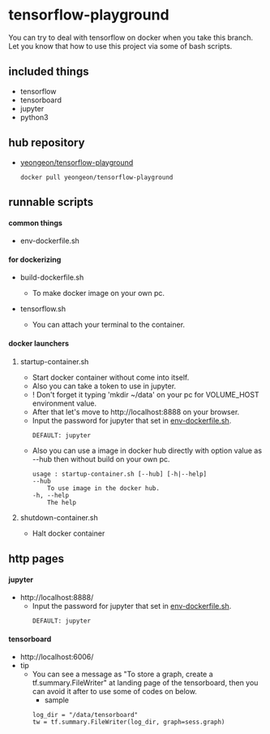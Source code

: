 # tensorflow-playground #

You can try to deal with tensorflow on docker when you take this branch.
Let you know that how to use this project via some of bash scripts.

## included things ##

* tensorflow
* tensorboard
* jupyter
* python3

## hub repository ##

* [yeongeon/tensorflow-playground](https://hub.docker.com/r/yeongeon/tensorflow-playground)
    ```
    docker pull yeongeon/tensorflow-playground
    ```

## runnable scripts ##

#### common things ####

* env-dockerfile.sh	

#### for dockerizing ####

* build-dockerfile.sh 
    * To make docker image on your own pc.

* tensorflow.sh 
    * You can attach your terminal to the container.

#### docker launchers ####

1. startup-container.sh
    * Start docker container without come into itself.
    * Also you can take a token to use in jupyter.
    * ! Don't forget it typing 'mkdir ~/data' on your pc for VOLUME_HOST environment value.
    * After that let's move to http://localhost:8888 on your browser.
    * Input the password for jupyter that set in [env-dockerfile.sh](https://github.com/yeongeon/tensorflow-playground/blob/master/sbin/env-dockerfile.sh).
        ```
        DEFAULT: jupyter
        ```
    * Also you can use a image in docker hub directly with option value as --hub then without build on your own pc.
        ```
        usage : startup-container.sh [--hub] [-h|--help]
        --hub
            To use image in the docker hub.
        -h, --help
            The help
        ```

3. shutdown-container.sh
    * Halt docker container

## http pages ##

#### jupyter ####

* http://localhost:8888/
    * Input the password for jupyter that set in [env-dockerfile.sh](https://github.com/yeongeon/tensorflow-playground/blob/master/sbin/env-dockerfile.sh).
        ```
        DEFAULT: jupyter
        ```

#### tensorboard ####

* http://localhost:6006/
* tip
    * You can see a message as "To store a graph, create a tf.summary.FileWriter" at landing page of the tensorboard, then you can avoid it after to use some of codes on below.
        * sample
        ```
        log_dir = "/data/tensorboard"
        tw = tf.summary.FileWriter(log_dir, graph=sess.graph)
        ```


